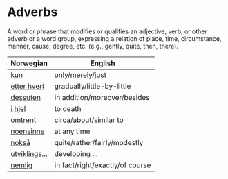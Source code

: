 # Adverbs

A word or phrase that modifies or qualifies an adjective, verb, or other adverb or a word group, expressing a relation of place, time, circumstance, manner, cause, degree, etc. (e.g., gently, quite, then, there).

| Norwegian | English |
| --- | --- |
| [kun](https://www.ordnett.no/search?language=no&phrase=kun) | only/merely/just |
| [etter hvert](https://www.ordnett.no/search?language=no&phrase=etter%20hvert) | gradually/little-by-little |
| [dessuten](https://www.ordnett.no/search?language=no&phrase=dessuten) | in addition/moreover/besides |
| [i hjel](https://www.ordnett.no/search?language=no&phrase=i%20hjel) | to death |
| [omtrent](https://www.ordnett.no/search?language=no&phrase=omtrent) | circa/about/similar to |
| [noensinne](https://www.ordnett.no/search?language=no&phrase=noensinne) | at any time |
| [nokså](https://www.ordnett.no/search?language=no&phrase=nokså) | quite/rather/fairly/modestly |
| [utviklings...](https://www.ordnett.no/search?language=no&phrase=utviklings...) | developing ... |
| [nemlig](https://www.ordnett.no/search?language=no&phrase=nemlig) | in fact/right/exactly/of course |

